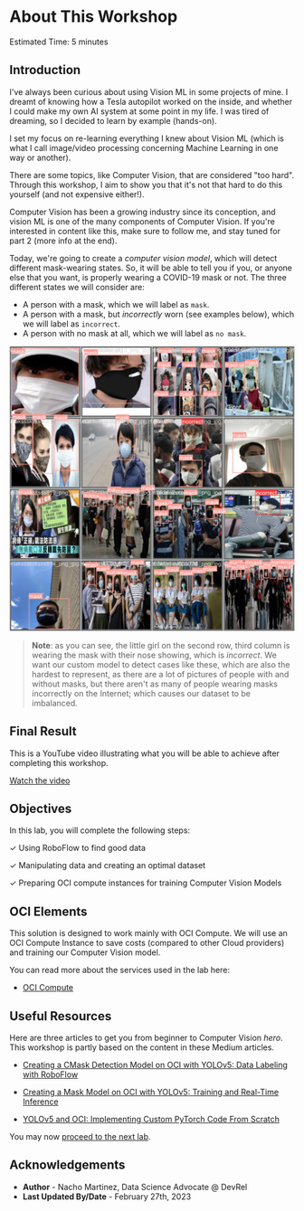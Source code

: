 # About This Workshop

Estimated Time: 5 minutes

## Introduction

I've always been curious about using Vision ML in some projects of mine. I  dreamt of knowing how a Tesla autopilot worked on the inside, and whether I could make my own AI system at some point in my life. I was tired of dreaming, so I decided to learn by example (hands-on).

I set my focus on re-learning everything I knew about Vision ML (which is what I call image/video processing concerning Machine Learning in one way or another).

There are some topics, like Computer Vision, that are considered "too hard". Through this workshop, I aim to show you that it's not that hard to do this yourself (and not expensive either!).

Computer Vision has been a growing industry since its conception, and vision ML is one of the many components of Computer Vision. If you're interested in content like this, make sure to follow me, and stay tuned for part 2 (more info at the end).

Today, we're going to create a *computer vision model*, which will detect different mask-wearing states. So, it will be able to tell you if you, or anyone else that you want, is properly wearing a COVID-19 mask or not. The three different states we will consider are:
- A person with a mask, which we will label as `mask`.
- A person with a mask, but *incorrectly* worn (see examples below), which we will label as `incorrect`.
- A person with no mask at all, which we will label as `no mask`.

![validation batch - girl](./images/val_batch0_labels.jpg)

> **Note**: as you can see, the little girl on the second row, third column is wearing the mask with their nose showing, which is *incorrect*. We want our custom model to detect cases like these, which are also the hardest to represent, as there are a lot of pictures of people with and without masks, but there aren't as many of people wearing masks incorrectly on the Internet; which causes our dataset to be imbalanced.

## Final Result

This is a YouTube video illustrating what you will be able to achieve after completing this workshop.

[Watch the video](youtube:LPRrbPiZ2X8)

## Objectives

In this lab, you will complete the following steps:

&check; Using RoboFlow to find good data

&check; Manipulating data and creating an optimal dataset

&check; Preparing OCI compute instances for training Computer Vision Models

## OCI Elements

This solution is designed to work mainly with OCI Compute. We will use an OCI Compute Instance to save costs (compared to other Cloud providers) and training our Computer Vision model.

You can read more about the services used in the lab here:
- [OCI Compute](https://www.oracle.com/cloud/compute/)

## Useful Resources

Here are three articles to get you from beginner to Computer Vision *hero*. This workshop is partly based on the content in these Medium articles.

- [Creating a CMask Detection Model on OCI with YOLOv5: Data Labeling with RoboFlow](https://medium.com/oracledevs/creating-a-cmask-detection-model-on-oci-with-yolov5-data-labeling-with-roboflow-5cff89cf9b0b)

- [Creating a Mask Model on OCI with YOLOv5: Training and Real-Time Inference](https://medium.com/oracledevs/creating-a-mask-model-on-oci-with-yolov5-training-and-real-time-inference-3534c7f9eb21)

- [YOLOv5 and OCI: Implementing Custom PyTorch Code From Scratch](https://medium.com/oracledevs/yolov5-and-oci-implementing-custom-pytorch-code-from-scratch-7c6b82b0b6b1)


You may now [proceed to the next lab](#next).

## Acknowledgements

* **Author** - Nacho Martinez, Data Science Advocate @ DevRel
* **Last Updated By/Date** - February 27th, 2023